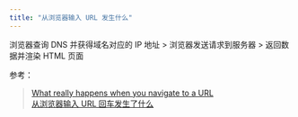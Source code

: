 ```yaml
---
title: "从浏览器输入 URL 发生什么"
---
```


浏览器查询 DNS 并获得域名对应的 IP 地址 > 浏览器发送请求到服务器 > 返回数据并渲染 HTML 页面

参考：

> [What really happens when you navigate to a URL](http://igoro.com/archive/what-really-happens-when-you-navigate-to-a-url/)  
> [从浏览器输入 URL 回车发生了什么](http://www.cnblogs.com/jiekk/p/4709866.html)  
